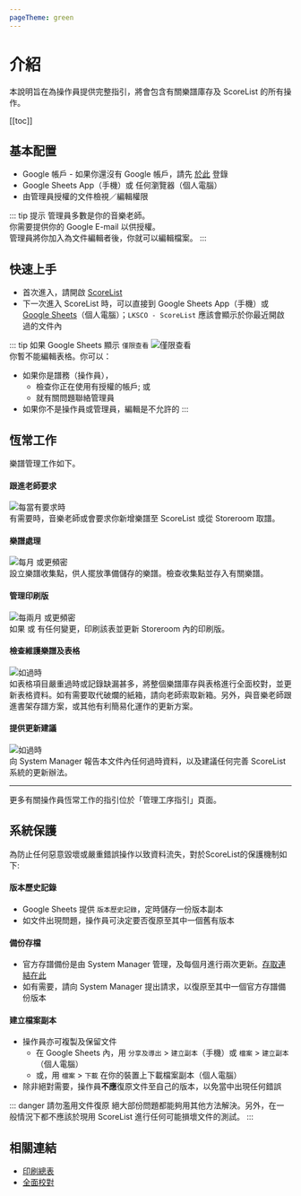 ```yaml
---
pageTheme: green
---
```


# 介紹
本說明旨在為操作員提供完整指引，將會包含有關樂譜庫存及 ScoreList 的所有操作。

[[toc]]

## 基本配置
* Google 帳戶 - 如果你還沒有 Google 帳戶，請先 [於此](https://accounts.google.com) 登錄
* Google Sheets App（手機）或 任何瀏覽器（個人電腦）
* 由管理員授權的文件檢視／編輯權限

::: tip 提示
管理員多數是你的音樂老師。  
你需要提供你的 Google E-mail 以供授權。  
管理員將你加入為文件編輯者後，你就可以編輯檔案。
:::

## 快速上手
* 首次進入，請開啟 [ScoreList](https://docs.google.com/spreadsheets/d/1V9uz-5N4GwmD1HQnuxjBj8iRKLUyiTaKfq2_NeQBZmo/edit?usp=sharing)
* 下一次進入 ScoreList 時，可以直接到 Google Sheets App（手機）或 [Google Sheets](https://docs.google.com/spreadsheets)（個人電腦）；`LKSCO - ScoreList` 應該會顯示於你最近開啟過的文件內

::: tip 如果 Google Sheets 顯示 `僅限查看`
![僅限查看](/dev/assets/img/zh/view-only.png)  
你暫不能編輯表格。你可以：  
* 如果你是譜務（操作員），  
  * 檢查你正在使用有授權的帳戶; 或  
  * 就有關問題聯絡管理員
* 如果你不是操作員或管理員，編輯是不允許的
:::

## 恆常工作
樂譜管理工作如下。  
#### 跟進老師要求
![每當有要求時](https://img.shields.io/badge/每當-有要求時-important?style=for-the-badge)  
有需要時，音樂老師或會要求你新增樂譜至 ScoreList 或從 Storeroom 取譜。  
#### 樂譜處理
![每月 或更頻密](https://img.shields.io/badge/每-一個月%20或更頻密-yellow?style=for-the-badge)  
設立樂譜收集點，供人擺放準備儲存的樂譜。檢查收集點並存入有關樂譜。  
#### 管理印刷版
![每兩月 或更頻密](https://img.shields.io/badge/每-兩個月%20或更頻密-yellowgreen?style=for-the-badge)  
如果 <regular-score-list /> 或 <special-score-list /> 有任何變更，印刷該表並更新 Storeroom 內的印刷版。  
#### 檢查維護樂譜及表格
![如過時](https://img.shields.io/badge/如-過時-critical?style=for-the-badge)  
如表格項目嚴重過時或記錄缺漏甚多，將整個樂譜庫存與表格進行全面校對，並更新表格資料。如有需要取代破爛的紙箱，請向老師索取新箱。另外，與音樂老師跟進書架存譜方案，或其他有利簡易化運作的更新方案。  
#### 提供更新建議
![如過時](https://img.shields.io/badge/如-過時-critical?style=for-the-badge)  
向 System Manager 報告本文件內任何過時資料，以及建議任何完善 ScoreList 系統的更新辦法。  

---
更多有關操作員恆常工作的指引位於「管理工序指引」頁面。

## 系統保護
為防止任何惡意毀壞或嚴重錯誤操作以致資料流失，對於ScoreList的保護機制如下:
#### 版本歷史記錄
* Google Sheets 提供 `版本歷史記錄`，定時儲存一份版本副本
* 如文件出現問題，操作員可決定要否復原至其中一個舊有版本
#### 備份存檔
* 官方存譜備份是由 System Manager 管理，及每個月進行兩次更新。[存取連結在此](https://drive.google.com/drive/folders/1_fp5PVgriJ9VGYI0rtV-D4Elmc4CJ_fZ?usp=sharing)
* 如有需要，請向 System Manager 提出請求，以復原至其中一個官方存譜備份版本
#### 建立檔案副本
* 操作員亦可複製及保留文件
  * 在 Google Sheets 內，用 `分享及導出` > `建立副本`（手機）或 `檔案` > `建立副本`（個人電腦）
  * 或，用 `檔案` > `下載` 在你的裝置上下載檔案副本（個人電腦）
* 除非絕對需要，操作員**不應**復原文件至自己的版本，以免當中出現任何錯誤  

::: danger 請勿濫用文件復原
絕大部份問題都能夠用其他方法解決。另外，在一般情況下都不應該於現用 ScoreList 進行任何可能損壞文件的測試。
:::

## 相關連結
* [印刷總表](./general-management#印刷總表)
* [全面校對](./general-management#全面校對)